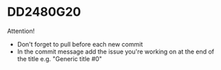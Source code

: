 # DD2480G20

Attention!
* Don't forget to pull before each new commit
* In the commit message add the issue you're working on at the end of the title e.g. "Generic title #0"
  
